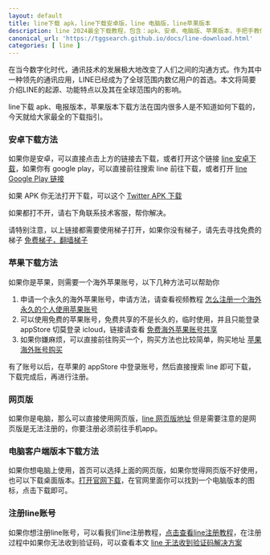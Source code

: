 ```yaml
---
layout: default
title: line下载 apk，line下载安卓版，line 电脑版，line苹果版本
description: line 2024最全下载教程，包含：apk、安卓、电脑版、苹果版本，手把手教你学会如何下载 line。
canonical_url: 'https://tggsearch.github.io/docs/line-download.html'
categories: [ line ]
---
```

在当今数字化时代，通讯技术的发展极大地改变了人们之间的沟通方式。作为其中一种领先的通讯应用，LINE已经成为了全球范围内数亿用户的首选。本文将简要介绍LINE的起源、功能特点以及其在全球范围内的影响。

line下载 apk、电报版本，苹果版本下载方法在国内很多人是不知道如何下载的，今天就给大家最全的下载指引。

### 安卓下载方法
如果你是安卓，可以直接点击上方的链接去下载，或者打开这个链接 [line 安卓下载](/docs/302.html?target=https://line.cn.uptodown.com/android)，如果你有 google play，可以直接前往搜索 line 前往下载，或者打开 [line Google Play 链接](./302.html?target=https://play.google.com/store/apps/details?id=jp.naver.line.android)

如果 APK 你无法打开下载，可以这个 [Twitter APK 下载](./302.html?target=https://apkpure.com/cn/line-calls-messages/jp.naver.line.android)

如果都打不开，请右下角联系技术客服，帮你解决。

请特别注意，以上链接都需要使用梯子打开，如果你没有梯子，请先去寻找免费的梯子 [免费梯子，翻墙梯子](./vpn-kl.html)

### 苹果下载方法
如果你是苹果，则需要一个海外苹果账号，以下几种方法可以帮助你

1. 申请一个永久的海外苹果账号，申请方法，请查看视频教程 [怎么注册一个海外永久的个人使用苹果账号](./302.html?target=https://youtu.be/oY396wEXzww)
2. 可以使用免费的苹果账号，免费共享的不是长久的，临时使用，并且只能登录 appStore 切莫登录 icloud，链接请查看 [免费海外苹果账号共享](./apple-id.html)
3. 如果你嫌麻烦，可以直接前往购买一个，购买方法也比较简单，购买地址 [苹果海外账号购买](./302.html?target=http://tggsearch.shop/)

有了账号以后，在苹果的 appStore 中登录账号，然后直接搜索 line 即可下载，下载完成后，再进行注册。

### 网页版
如果你是电脑，那么可以直接使用网页版，[line 网页版地址](./302.html?target=https://access.line.me/oauth2/v2.1/login?loginState=VbZMSH51EHSy50niOOopAl&loginChannelId=1648148465&returnUri=%2Foauth2%2Fv2.1%2Fauthorize%2Fconsent%3Fbot_prompt%3Dnormal%26scope%3Dopenid%2Bprofile%26response_type%3Dcode%26state%3DPtJoVGc9zx%26redirect_u#/)
但是需要注意的是网页版是无法注册的，你要注册必须前往手机app。

### 电脑客户端版本下载方法
如果你想电脑上使用，首页可以选择上面的网页版，如果你觉得网页版不好使用，也可以下载桌面版本。[打开官网下载](./302.html?target=https://line.me/en/)，在官网里面你可以找到一个电脑版本的图标，点击下载即可。

### 注册line账号
如果你想注册line账号，可以看我们line注册教程，[点击查看line注册教程](./line-register.html)，在注册过程中如果你无法收到验证码，可以查看本文 [line 无法收到验证码解决方案](./line-no-sms-code.html)
